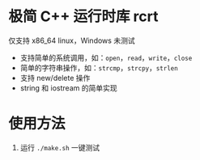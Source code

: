 # 极简 C++ 运行时库 rcrt
仅支持 x86_64 linux，Windows 未测试
+ 支持简单的系统调用，如：`open`，`read`，`write`，`close`
+ 简单的字符串操作，如：`strcmp`，`strcpy`，`strlen`
+ 支持 new/delete 操作
+ string 和 iostream 的简单实现

# 使用方法
1. 运行 `./make.sh` 一键测试